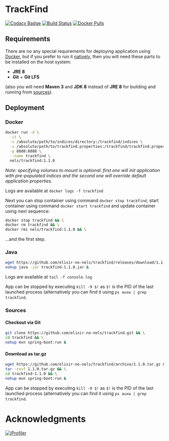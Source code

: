 # TrackFind

[![Codacy Badge](https://api.codacy.com/project/badge/Grade/c3f38d6ea0184dab99bf012a04892c4c)](https://www.codacy.com/app/dtitov/trackfind?utm_source=github.com&amp;utm_medium=referral&amp;utm_content=elixir-no-nels/trackfind&amp;utm_campaign=Badge_Grade)
[![Build Status](https://travis-ci.org/elixir-no-nels/trackfind.svg?branch=master)](https://travis-ci.org/elixir-no-nels/trackfind)
[![Docker Pulls](https://img.shields.io/docker/pulls/nels/trackfind.svg)](https://hub.docker.com/r/nels/trackfind/)

## Requirements
There are no any special requirements for deploying application using [Docker](#docker), but if you prefer to run it [natively](#java), then you will need these parts to be installed on the host system:
- **JRE 8**
- **Git** + **Git LFS**

(also you will need **Maven 3** and **JDK 8** instead of **JRE 8** for building and running from [sources](#sources)).

## Deployment
### Docker
```bash
docker run -d \
  -it \
  -v /absolute/path/to/indices/directory:/trackfind/indices \
  -v /absolute/path/to/trackfind.properties:/trackfind/trackfind.properties \
  -p 8888:8888 \
  --name trackfind \
  nels/trackfind:1.1.0
```
*Note: specifying volumes to mount is optional: first one will init application with pre-populated indices and the second one will override default application properties.*

Logs are available at `docker logs -f trackfind`

Next you can stop container using command `docker stop trackfind`, start container using command `docker start trackfind` and update container using next sequence:
```bash
docker stop trackfind && \
docker rm trackfind && \
docker rmi nels/trackfind:1.1.0 && \
```
...and the first step.

### Java
```bash
wget https://github.com/elixir-no-nels/trackfind/releases/download/1.1.0/trackfind-1.1.0.jar && \
nohup java -jar trackfind-1.1.0.jar &
```
Logs are available at `tail -f console.log`

App can be stopped by executing `kill -9 $!` as `$!` is the PID of the last launched process (alternatively you can find it using `ps auxw | grep trackfind`.

### Sources
#### Checkout via Git
```bash
git clone https://github.com/elixir-no-nels/trackfind.git && \
cd trackfind && \
nohup mvn spring-boot:run &
```
#### Download as tar.gz
```bash
wget https://github.com/elixir-no-nels/trackfind/archive/1.1.0.tar.gz && \
tar -zxvf 1.1.0.tar.gz && \
cd trackfind-1.1.0 && \
nohup mvn spring-boot:run &
```

App can be stopped by executing `kill -9 $!` as `$!` is the PID of the last launched process (alternatively you can find it using `ps auxw | grep trackfind`.

# Acknowledgments

[![jProfiler](https://www.ej-technologies.com/images/product_banners/jprofiler_large.png)](https://www.ej-technologies.com/products/jprofiler/overview.html)
